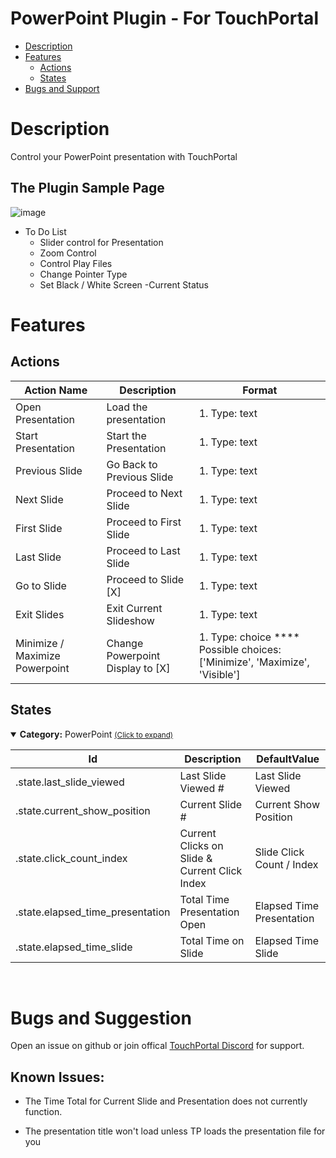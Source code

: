 # PowerPoint Plugin - For TouchPortal
  - [Description](#description) 
  - [Features](#features)
    - [Actions](#actions)
    - [States](#states)
  - [Bugs and Support](#bugs-and-suggestion)

  
# Description
Control your PowerPoint presentation with TouchPortal
## The Plugin Sample Page
![image](https://user-images.githubusercontent.com/76603653/183006476-25ebc4a0-be66-47ab-a6c6-4f78007220f2.png)


 - To Do List
   - Slider control for Presentation
   - Zoom Control
   - Control Play Files 
   - Change Pointer Type
   - Set Black / White Screen
   -Current Status

# Features


## Actions
|Action Name|Description|Format|
|---|---|---|
| Open Presentation | Load the presentation | 1. Type: text &nbsp;<empty>|
|Start Presentation | Start the Presentation |1.  Type: text &nbsp;<empty>|
|Previous Slide |Go Back to Previous Slide |1.  Type: text &nbsp;<empty>|
|Next Slide|Proceed to Next Slide |1.  Type: text &nbsp;<empty>|
|First Slide |Proceed to First Slide |1.  Type: text &nbsp;<empty>|
|Last Slide |Proceed to Last Slide |1.  Type: text &nbsp;<empty>|
|Go to Slide |Proceed to Slide [X] |1.  Type: text &nbsp;<empty>|
|Exit Slides |Exit Current Slideshow|1.  Type: text &nbsp;<empty>|
|Minimize / Maximize Powerpoint |Change Powerpoint Display to [X]|1.  Type: choice **** Possible choices: ['Minimize', 'Maximize', 'Visible']|



## States
<details open id='gitago.powerpoint.mainstates'><summary><b>Category:</b> PowerPoint <small><ins>(Click to expand)</ins></small></summary>


| Id | Description | DefaultValue | 
| --- | --- | --- |
| .state.last_slide_viewed | Last Slide Viewed # | Last Slide Viewed |  |   
| .state.current_show_position | Current Slide # | Current Show Position |  |   
| .state.click_count_index | Current Clicks on Slide & Current Click Index | Slide Click Count / Index |  |   
| .state.elapsed_time_presentation | Total Time Presentation Open | Elapsed Time Presentation |  |   
| .state.elapsed_time_slide | Total Time on Slide | Elapsed Time Slide |  |   
</details>

<br>

# Bugs and Suggestion
Open an issue on github or join offical [TouchPortal Discord](https://discord.gg/MgxQb8r) for support.

## Known Issues:
- The Time Total for Current Slide and Presentation does not currently function.

- The presentation title won't load unless TP loads the presentation file for you



